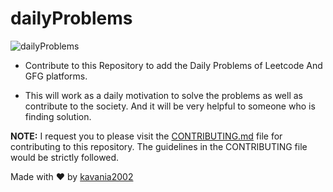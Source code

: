 # dailyProblems
  
![dailyProblems](https://socialify.git.ci/kavania2002/dailyProblems/image?font=Source%20Code%20Pro&forks=1&issues=1&language=1&name=1&owner=1&pattern=Overlapping%20Hexagons&pulls=1&stargazers=1&theme=Light)


- Contribute to this Repository to add the Daily Problems of Leetcode And GFG platforms.

- This will work as a daily motivation to solve the problems as well as contribute to the society. And it will be very helpful to someone who is finding solution.

**NOTE:** I request you to please visit the [CONTRIBUTING.md](CONTRIBUTING.md) file for contributing to this repository. The guidelines in the CONTRIBUTING file would be strictly followed.


Made with ❤️ by [kavania2002](https://github.com/kavania2002)
